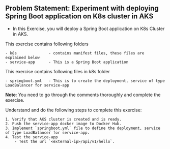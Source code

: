 ## Problem Statement: Experiment with deploying Spring Boot application on K8s cluster in AKS

* In this Exercise, you will deploy a Spring Boot application on K8s Cluster in AKS.
   
This exercise contains following folders 
    
    - k8s              - contains manifest files, these files are explained below
    - service-app      - This is a Spring Boot application
    
This exercise contains following files in k8s folder
    
    - springboot.yml   - This is to create the deployment, service of type LoadBalancer for service-app

**Note**: You need to go through the comments thoroughly and complete the exercise.
    
Understand and do the following steps to complete this exercise:
    
    1. Verify that AKS cluster is created and is ready.
    2. Push the service-app docker image to Docker Hub.
    3. Implement `springboot.yml` file to define the deployment, service of type LoadBalancer for service-app.
    4. Test the service-app
        - Test the url `<external-ip>/api/v1/hello`.
 
        
  